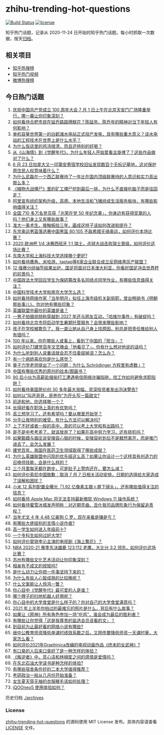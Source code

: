 # zhihu-trending-hot-questions

[![Build Status](https://github.com/justjavac/zhihu-trending-hot-questions/workflows/ci/badge.svg?branch=master)](https://github.com/justjavac/zhihu-trending-hot-questions/actions)
[![license](https://img.shields.io/github/license/justjavac/zhihu-trending-hot-questions)](https://github.com/justjavac/zhihu-trending-hot-questions/blob/master/LICENSE)

知乎热门话题，记录从 2020-11-24 日开始的知乎热门话题。每小时抓取一次数据，按天[归档](./archives)。

## 相关项目

- [知乎热搜榜](https://github.com/justjavac/zhihu-trending-top-search)
- [知乎热门视频](https://github.com/justjavac/zhihu-trending-hot-video)
- [微博热搜榜](https://github.com/justjavac/weibo-trending-hot-search)

## 今日热门话题

<!-- BEGIN -->
<!-- 最后更新时间 Sat Jul 03 2021 05:01:33 GMT+0800 (China Standard Time) -->

1. [庆祝中国共产党成立 100 周年大会 7 月 1
   日上午在北京天安门广场隆重举行，哪一幕让你印象深刻？](https://www.zhihu.com/question/469219832)
2. [如何看待合肥市民在延乔路路牌献花？陈延年、陈乔年的精神对当下年轻人有何影响？](https://www.zhihu.com/question/469128325)
3. [单机容量世界第一的白鹤滩水电站正式投产发电，具有哪些重大意义？该水电站的工程技术在世界上是什么水平？](https://www.zhihu.com/question/468406905)
4. [为什么饭店里的鸡汤很清，而且还特别的好喝？](https://www.zhihu.com/question/437783371)
5. [从《山海情》到《觉醒年代》，为什么年轻人开始爱看主旋律了？这些作品做对了什么？](https://www.zhihu.com/question/469250416)
6. [6 月 23
   日加拿大又一印第安寄宿学校旧址发现数百个无标记墓地，这对保护原住民人权意味着什么？](https://www.zhihu.com/question/466975825)
7. [为什么武磊在一个西乙联赛待了一年比在国内顶级联赛待的人意识和实力高出那么多？](https://www.zhihu.com/question/465328241)
8. [《植物大战僵尸》里的矿工僵尸挖到最后一排，为什么不直接吃脑子而是往回走？](https://www.zhihu.com/question/389957504)
9. [阿里宣布组织架构升级，高德、本地生活和飞猪组成生活服务板块，有哪些影响值得关注？](https://www.zhihu.com/question/469485942)
10. [全国 710 多万名党员获「光荣在党 50
    年纪念章」，你身边有获得奖章的人吗？他们身上又有哪些故事？](https://www.zhihu.com/question/469220759)
11. [准大一美术生，接触板绘三年，画成这样子该如何改进和提升？](https://www.zhihu.com/question/468285218)
12. [东京奥运男篮落选赛中国男篮 80:105
    不敌希腊无缘奥运，如何评价本场比赛？](https://www.zhihu.com/question/469450593)
13. [2020 欧洲杯 1/4 决赛西班牙 1:1
    瑞士，点球大战击败瑞士晋级，如何评价这场比赛？](https://www.zhihu.com/question/469643634)
14. [东南大学和上海科技大学选择哪个更好?](https://www.zhihu.com/question/467273175)
15. [如何看待鹰角、米哈游、taptap等6家企业联合成立反网络黑灰产联盟？](https://www.zhihu.com/question/469151321)
16. [12
    强赛分组抽签结果出炉，国足将面对日本澳大利亚，你看好国足冲击世界杯的前景吗？](https://www.zhihu.com/question/469309297)
17. [中国政法大学回应学生为保研篡改多名同绩点同学作业，有哪些信息值得关注？](https://www.zhihu.com/question/468030220)
18. [中国科学技术大学和南京大学怎么选？](https://www.zhihu.com/question/467774201)
19. [如何看待网络作家「当年明月」拟任上海市级机关副局职，曾出畅销书《明朝那些事儿》，你对他有哪些印象？](https://www.zhihu.com/question/469586087)
20. [英雄联盟中最吵的英雄是谁？](https://www.zhihu.com/question/463184822)
21. [一男子拍摄视频称穿越到 2027
    年还与网友互动，「哈维尔事件」有破绽吗？](https://www.zhihu.com/question/466675842)
22. [如何看待北京市将启动学生暑期托管服务？会带来哪些影响？](https://www.zhihu.com/question/469489339)
23. [孩子在学校被欺负了，我一直让她从自己身上找原因，别总是把责任推给别人有错吗？](https://www.zhihu.com/question/467309194)
24. [100 年以来，你在哪些人或事上，看到了中国的「担当」？](https://www.zhihu.com/question/469083054)
25. [如何评价7.1建党百年文艺晚会「他看见了」，你有什么想对他说的话吗？](https://www.zhihu.com/question/469413677)
26. [为什么听到别人说重话就会忍不住委屈掉泪？怎么办？](https://www.zhihu.com/question/467737273)
27. [有一个病娇喜欢你是什么感觉？](https://www.zhihu.com/question/377349806)
28. [量子力学老师提出了一个问题：为什么 Schrödinger 方程里有虚数 i
    ？](https://www.zhihu.com/question/404030934)
29. [中国有哪些优秀的原创的绘本/图画书？](https://www.zhihu.com/question/54945285)
30. [90
    后小伙为高薪赴缅甸打工遭遇电信网络诈骗陷阱，找工作如何避免求职陷阱？](https://www.zhihu.com/question/468736941)
31. [如何看待美国房价创 30 多年最大涨幅，资深投资者发出泡沫警告?](https://www.zhihu.com/question/468992825)
32. [如何以“叫声哥哥，哥养你”为开头写一篇甜文?](https://www.zhihu.com/question/466162447)
33. [前途和他，你选择哪一个？](https://www.zhihu.com/question/464912877)
34. [长得好看在职场上真的有优势吗？](https://www.zhihu.com/question/461972771)
35. [高三想学习了，还有希望吗？要从哪里开始学？](https://www.zhihu.com/question/468568060)
36. [分手让我特别的难受，有什么方法可以解决吗?](https://www.zhihu.com/question/468323222)
37. [上了不好或者一般的高中，真的可以考上大学和有出路吗？](https://www.zhihu.com/question/467477103)
38. [是不是中考考差了，就该放弃了？如果在高中努力学习，还有转机吗？](https://www.zhihu.com/question/468170373)
39. [如果甄嬛与眉庄说安陵容心狠的时候，安陵容听到后不是黯然离开，而是推门进去了，会怎么发展？](https://www.zhihu.com/question/467899688)
40. [建党百年，我国在医药卫生领域取得了哪些成就？](https://www.zhihu.com/question/468756547)
41. [为什么英雄联盟中闪现的优先级这么高？如果让你设计一个这样具有创造力的召唤师技能，会是什么样的？](https://www.zhihu.com/question/462353798)
42. [三个月里每天都在跑步，可是肚子上赘肉还在，要怎么减？](https://www.zhihu.com/question/30622462)
43. [如何评价索尼中国致歉：取消 7 月 7
    日相关活动安排，日期的选择给大家造成了误解和困扰？](https://www.zhihu.com/question/469292670)
44. [小米 12 系列配置全曝光「1.92
    亿像素主摄＋屏下镜头」，还有哪些值得关注的信息？](https://www.zhihu.com/question/468724694)
45. [如何看待 Apple Mac 将无法支持最新微软 Windows 11
    操作系统？](https://www.zhihu.com/question/468831434)
46. [如何看待蜜雪冰城发声明称：对近期歪曲、丑化我司品牌形象行为保留追责权？](https://www.zhihu.com/question/469115341)
47. [当年尤文 4 年 4.48 亿豪购 C 罗，现在来看是赚是亏？](https://www.zhihu.com/question/460546114)
48. [有哪些大佬级别的言情小说作者?](https://www.zhihu.com/question/323889571)
49. [高一学生如何进入年级前十?](https://www.zhihu.com/question/426078063)
50. [一个专科生如何过好大学?](https://www.zhihu.com/question/465577553)
51. [如何评价窦骁李沁主演的电视剧《海上繁花》？](https://www.zhihu.com/question/466748640)
52. [NBA 2020-21 赛季东决雄鹿 123:112 老鹰，大比分 3:2
    领先，如何评价这场比赛？](https://www.zhihu.com/question/469442531)
53. [苏州有哪些文化艺术活动让你印象深刻？](https://www.zhihu.com/question/468763984)
54. [相亲有不成文的规矩吗?](https://www.zhihu.com/question/453068049)
55. [是什么动力让你把一件事坚持下来的？](https://www.zhihu.com/question/469017080)
56. [为什么有些人心智成熟的比较晚呢？](https://www.zhihu.com/question/283077831)
57. [什么文案能让人惊鸿一瞥？](https://www.zhihu.com/question/451181423)
58. [你心目中《觉醒年代》最可爱的人是谁？](https://www.zhihu.com/question/461358216)
59. [哪个牌子的扫地机器人好用呢？](https://www.zhihu.com/question/278037886)
60. [你心目中的大学食堂是什么样子的？你对自己的大学食堂满意吗？](https://www.zhihu.com/question/468413171)
61. [2021 年上半年你拍过的最难忘的照片是什么，背后有什么故事？](https://www.zhihu.com/question/469312329)
62. [如果让《原神》所有角色参加一场“吃鸡”，谁会成为最后的胜利者？](https://www.zhihu.com/question/467989699)
63. [有哪些让你觉得「这是我尊贵的盐选会员该看的文」？](https://www.zhihu.com/question/469477579)
64. [到目前为止最好看的网络小说有哪些?](https://www.zhihu.com/question/309401257)
65. [继中公教育师资降低单课时绩效系数之后，又网传要降低师资一天课时量，大家怎么看？](https://www.zhihu.com/question/468896563)
66. [如何评价2021年Graphinica改编的电视动画作品《终末的女武神》?](https://www.zhihu.com/question/464238824)
67. [有口臭的人后来口臭好了是一种怎样的体验？](https://www.zhihu.com/question/39027318)
68. [《叛逆者》中，蓝心洁和林楠笙之间的感情是爱情吗？](https://www.zhihu.com/question/468148621)
69. [在东北石油大学读书是种怎样的体验?](https://www.zhihu.com/question/456776209)
70. [有哪些宿舍条件好的二本大学值得推荐？](https://www.zhihu.com/question/405920733)
71. [考研政治一般从几月份开始准备？](https://www.zhihu.com/question/378053241)
72. [女生夏天穿无袖的衣服腋毛该如何处理？](https://www.zhihu.com/question/49147353)
73. [iQOOneo5 使用体验如何？](https://www.zhihu.com/question/453142804)

<!-- END -->

历史归档 [./archives](./archives)

### License

[zhihu-trending-hot-questions](https://github.com/justjavac/zhihu-trending-hot-questions)
的源码使用 MIT License 发布。具体内容请查看 [LICENSE](./LICENSE) 文件。
